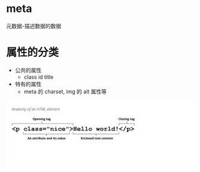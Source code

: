 # meta
元数据-描述数据的数据

# 属性的分类
- 公共的属性
    - class id title
- 特有的属性
    - meta 的 charset, img 的 alt 属性等

![](./images/01.png)
